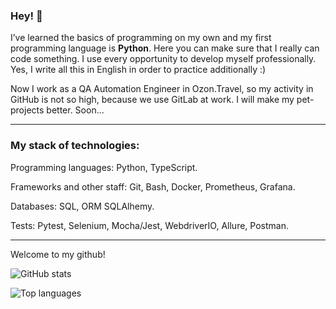 ### Hey! :wave:

I’ve learned the basics of programming on my own and my first programming language is **Python**. Here you can make sure that I really can code something. I use every opportunity to develop myself professionally. Yes, I write all this in English in order to practice additionally :)

Now I work as a QA Automation Engineer in Ozon.Travel, so my activity in GitHub is not so high, because we use GitLab at work. I will make my pet-projects better. Soon...

***

### My stack of technologies:

Programming languages: Python, TypeScript.

Frameworks and other staff: Git, Bash, Docker, Prometheus, Grafana.

Databases: SQL, ORM SQLAlhemy.

Tests: Pytest, Selenium, Mocha/Jest, WebdriverIO, Allure, Postman.

***

Welcome to my github!

![GitHub stats](https://github-readme-stats.vercel.app/api?username=Interligo&show_icons=true&theme=great-gatsby)

![Top languages](https://github-readme-stats.vercel.app/api/top-langs/?username=Interligo&theme=great-gatsby)
